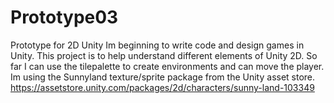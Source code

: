 # Prototype03
Prototype for 2D Unity
Im beginning to write code and design games in Unity. This project is to help understand different elements of Unity 2D. So far I can use the tilepalette to create environments and can move the player.
Im using the Sunnyland texture/sprite package from the Unity asset store.
https://assetstore.unity.com/packages/2d/characters/sunny-land-103349
